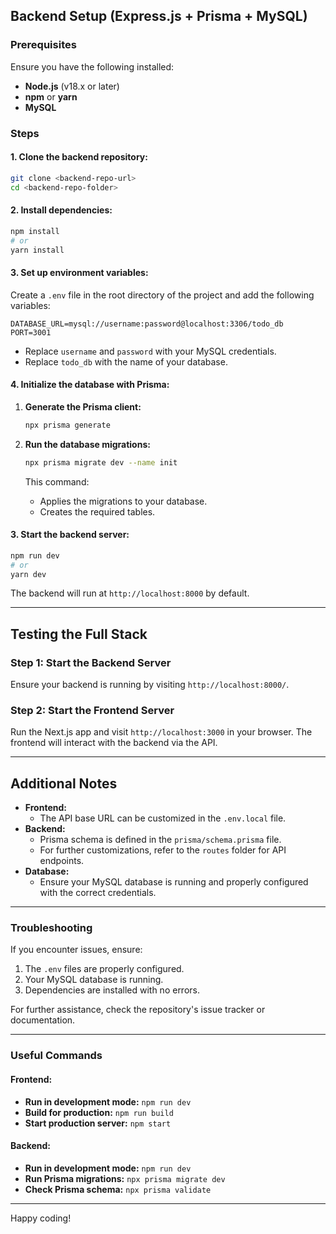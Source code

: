 ## Backend Setup (Express.js + Prisma + MySQL)

### Prerequisites

Ensure you have the following installed:

- **Node.js** (v18.x or later)
- **npm** or **yarn**
- **MySQL**

### Steps

#### 1. Clone the backend repository:

```bash
git clone <backend-repo-url>
cd <backend-repo-folder>
```

#### 2. Install dependencies:

```bash
npm install
# or
yarn install
```

#### 3. Set up environment variables:

Create a `.env` file in the root directory of the project and add the following variables:

```env
DATABASE_URL=mysql://username:password@localhost:3306/todo_db
PORT=3001
```

- Replace `username` and `password` with your MySQL credentials.
- Replace `todo_db` with the name of your database.

#### 4. Initialize the database with Prisma:

1. **Generate the Prisma client:**

   ```bash
   npx prisma generate
   ```

2. **Run the database migrations:**
   ```bash
   npx prisma migrate dev --name init
   ```
   This command:
   - Applies the migrations to your database.
   - Creates the required tables.

#### 3. Start the backend server:

```bash
npm run dev
# or
yarn dev
```

The backend will run at `http://localhost:8000` by default.

---

## Testing the Full Stack

### Step 1: Start the Backend Server

Ensure your backend is running by visiting `http://localhost:8000/`.

### Step 2: Start the Frontend Server

Run the Next.js app and visit `http://localhost:3000` in your browser. The frontend will interact with the backend via the API.

---

## Additional Notes

- **Frontend:**
  - The API base URL can be customized in the `.env.local` file.
- **Backend:**
  - Prisma schema is defined in the `prisma/schema.prisma` file.
  - For further customizations, refer to the `routes` folder for API endpoints.
- **Database:**
  - Ensure your MySQL database is running and properly configured with the correct credentials.

---

### Troubleshooting

If you encounter issues, ensure:

1. The `.env` files are properly configured.
2. Your MySQL database is running.
3. Dependencies are installed with no errors.

For further assistance, check the repository's issue tracker or documentation.

---

### Useful Commands

#### Frontend:

- **Run in development mode:** `npm run dev`
- **Build for production:** `npm run build`
- **Start production server:** `npm start`

#### Backend:

- **Run in development mode:** `npm run dev`
- **Run Prisma migrations:** `npx prisma migrate dev`
- **Check Prisma schema:** `npx prisma validate`

---

Happy coding!
